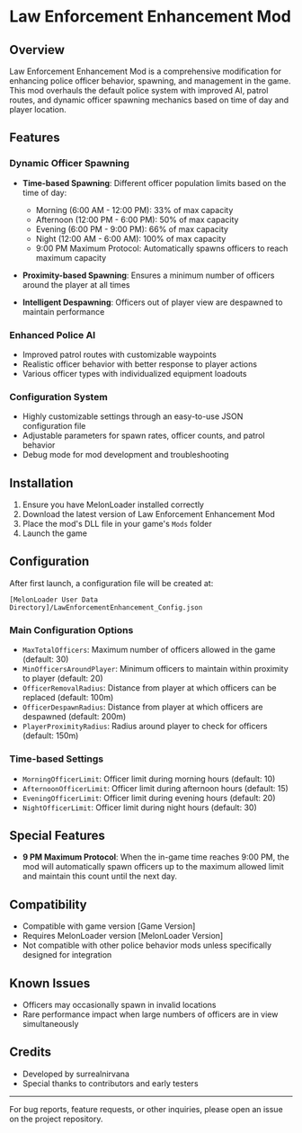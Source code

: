 # Law Enforcement Enhancement Mod

## Overview
Law Enforcement Enhancement Mod is a comprehensive modification for enhancing police officer behavior, spawning, and management in the game. This mod overhauls the default police system with improved AI, patrol routes, and dynamic officer spawning mechanics based on time of day and player location.

## Features

### Dynamic Officer Spawning
- **Time-based Spawning**: Different officer population limits based on the time of day:
  - Morning (6:00 AM - 12:00 PM): 33% of max capacity
  - Afternoon (12:00 PM - 6:00 PM): 50% of max capacity
  - Evening (6:00 PM - 9:00 PM): 66% of max capacity
  - Night (12:00 AM - 6:00 AM): 100% of max capacity
  - 9:00 PM Maximum Protocol: Automatically spawns officers to reach maximum capacity

- **Proximity-based Spawning**: Ensures a minimum number of officers around the player at all times
- **Intelligent Despawning**: Officers out of player view are despawned to maintain performance

### Enhanced Police AI
- Improved patrol routes with customizable waypoints
- Realistic officer behavior with better response to player actions
- Various officer types with individualized equipment loadouts

### Configuration System
- Highly customizable settings through an easy-to-use JSON configuration file
- Adjustable parameters for spawn rates, officer counts, and patrol behavior
- Debug mode for mod development and troubleshooting

## Installation
1. Ensure you have MelonLoader installed correctly
2. Download the latest version of Law Enforcement Enhancement Mod
3. Place the mod's DLL file in your game's `Mods` folder
4. Launch the game

## Configuration
After first launch, a configuration file will be created at:

```
[MelonLoader User Data Directory]/LawEnforcementEnhancement_Config.json

```

### Main Configuration Options
- `MaxTotalOfficers`: Maximum number of officers allowed in the game (default: 30)
- `MinOfficersAroundPlayer`: Minimum officers to maintain within proximity to player (default: 20)
- `OfficerRemovalRadius`: Distance from player at which officers can be replaced (default: 100m)
- `OfficerDespawnRadius`: Distance from player at which officers are despawned (default: 200m)
- `PlayerProximityRadius`: Radius around player to check for officers (default: 150m)

### Time-based Settings
- `MorningOfficerLimit`: Officer limit during morning hours (default: 10)
- `AfternoonOfficerLimit`: Officer limit during afternoon hours (default: 15)
- `EveningOfficerLimit`: Officer limit during evening hours (default: 20)
- `NightOfficerLimit`: Officer limit during night hours (default: 30)

## Special Features
- **9 PM Maximum Protocol**: When the in-game time reaches 9:00 PM, the mod will automatically spawn officers up to the maximum allowed limit and maintain this count until the next day.

## Compatibility
- Compatible with game version [Game Version]
- Requires MelonLoader version [MelonLoader Version]
- Not compatible with other police behavior mods unless specifically designed for integration

## Known Issues
- Officers may occasionally spawn in invalid locations
- Rare performance impact when large numbers of officers are in view simultaneously

## Credits
- Developed by surrealnirvana
- Special thanks to contributors and early testers


---

For bug reports, feature requests, or other inquiries, please open an issue on the project repository.

